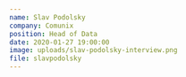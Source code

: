 ```yaml
---
name: Slav Podolsky
company: Comunix
position: Head of Data
date: 2020-01-27 19:00:00
image: uploads/slav-podolsky-interview.png
file: slavpodolsky
---
```


